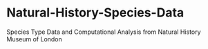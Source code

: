# Natural-History-Species-Data
Species Type Data and Computational Analysis from Natural History Museum of London
